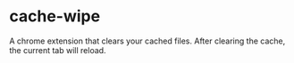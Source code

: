 # cache-wipe
A chrome extension that clears your cached files. 
After clearing the cache, the current tab will reload. 
 
 
